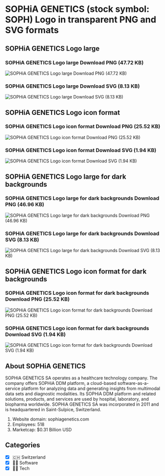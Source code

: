 # SOPHiA GENETICS (stock symbol: SOPH) Logo in transparent PNG and SVG formats

## SOPHiA GENETICS Logo large

### SOPHiA GENETICS Logo large Download PNG (47.72 KB)

![SOPHiA GENETICS Logo large Download PNG (47.72 KB)](/img/orig/SOPH_BIG-6353fc92.png)

### SOPHiA GENETICS Logo large Download SVG (8.13 KB)

![SOPHiA GENETICS Logo large Download SVG (8.13 KB)](/img/orig/SOPH_BIG-39f319ab.svg)

## SOPHiA GENETICS Logo icon format

### SOPHiA GENETICS Logo icon format Download PNG (25.52 KB)

![SOPHiA GENETICS Logo icon format Download PNG (25.52 KB)](/img/orig/SOPH-f5a8407b.png)

### SOPHiA GENETICS Logo icon format Download SVG (1.94 KB)

![SOPHiA GENETICS Logo icon format Download SVG (1.94 KB)](/img/orig/SOPH-89ceb5e5.svg)

## SOPHiA GENETICS Logo large for dark backgrounds

### SOPHiA GENETICS Logo large for dark backgrounds Download PNG (46.96 KB)

![SOPHiA GENETICS Logo large for dark backgrounds Download PNG (46.96 KB)](/img/orig/SOPH_BIG.D-587606a7.png)

### SOPHiA GENETICS Logo large for dark backgrounds Download SVG (8.13 KB)

![SOPHiA GENETICS Logo large for dark backgrounds Download SVG (8.13 KB)](/img/orig/SOPH_BIG.D-79877d11.svg)

## SOPHiA GENETICS Logo icon format for dark backgrounds

### SOPHiA GENETICS Logo icon format for dark backgrounds Download PNG (25.52 KB)

![SOPHiA GENETICS Logo icon format for dark backgrounds Download PNG (25.52 KB)](/img/orig/SOPH.D-d8ebe17f.png)

### SOPHiA GENETICS Logo icon format for dark backgrounds Download SVG (1.94 KB)

![SOPHiA GENETICS Logo icon format for dark backgrounds Download SVG (1.94 KB)](/img/orig/SOPH.D-afd12a9d.svg)

## About SOPHiA GENETICS

SOPHiA GENETICS SA operates as a healthcare technology company. The company offers SOPHiA DDM platform, a cloud-based software-as-a-service platform for analyzing data and generating insights from multimodal data sets and diagnostic modalities. Its SOPHiA DDM platform and related solutions, products, and services are used by hospital, laboratory, and biopharma worldwide. SOPHiA GENETICS SA was incorporated in 2011 and is headquartered in Saint-Sulpice, Switzerland.

1. Website domain: sophiagenetics.com
2. Employees: 518
3. Marketcap: $0.31 Billion USD


## Categories
- [x] 🇨🇭 Switzerland
- [x] 👨‍💻 Software
- [x] 👩‍💻 Tech
